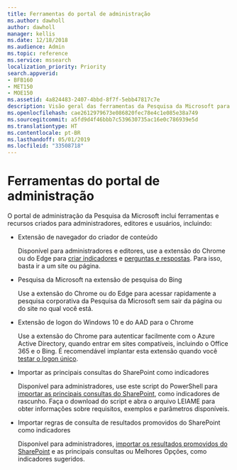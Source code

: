 ```yaml
---
title: Ferramentas do portal de administração
ms.author: dawholl
author: dawholl
manager: kellis
ms.date: 12/18/2018
ms.audience: Admin
ms.topic: reference
ms.service: mssearch
localization_priority: Priority
search.appverid:
- BFB160
- MET150
- MOE150
ms.assetid: 4a824483-2407-4bbd-8f7f-5ebb47817c7e
description: Visão geral das ferramentas da Pesquisa da Microsoft para criar e importar resultados, entrar automaticamente e pesquisar em qualquer lugar
ms.openlocfilehash: cae2612979673e086820fec78e4c1e085e38a749
ms.sourcegitcommit: a5fd9d4f46bbb7c539630735ac16e0c786939e5d
ms.translationtype: HT
ms.contentlocale: pt-BR
ms.lasthandoff: 05/01/2019
ms.locfileid: "33508718"
---
```

# <a name="admin-portal-tools"></a>Ferramentas do portal de administração

O portal de administração da Pesquisa da Microsoft inclui ferramentas e recursos criados para administradores, editores e usuários, incluindo:
  
- Extensão de navegador do criador de conteúdo
    
    Disponível para administradores e editores, use a extensão do Chrome ou do Edge para [criar indicadores](create-bookmarks.md) e [perguntas e respostas](create-qas.md). Para isso, basta ir a um site ou página. 
    
- Pesquisa da Microsoft na extensão de pesquisa do Bing
    
    Use a extensão do Chrome ou do Edge para acessar rapidamente a pesquisa corporativa da Pesquisa da Microsoft sem sair da página ou do site no qual você está.
    
- Extensão de logon do Windows 10 e do AAD para o Chrome
    
    Use a extensão do Chrome para autenticar facilmente com o Azure Active Directory, quando entrar em sites compatíveis, incluindo o Office 365 e o Bing. É recomendável implantar esta extensão quando você [testar o logon único](test-single-sign-on.md).
    
- Importar as principais consultas do SharePoint como indicadores
    
    Disponível para administradores, use este script do PowerShell para [importar as principais consultas do SharePoint](import-sharepoint-promoted-results-and-top-queries.md), como indicadores de rascunho. Faça o download do script e abra o arquivo LEIAME para obter informações sobre requisitos, exemplos e parâmetros disponíveis. 
    
- Importar regras de consulta de resultados promovidos do SharePoint como indicadores
    
    Disponível para administradores, [importar os resultados promovidos do SharePoint](import-sharepoint-promoted-results-and-top-queries.md) e as principais consultas ou Melhores Opções, como indicadores sugeridos. 

  


